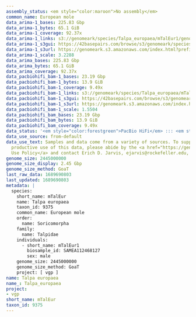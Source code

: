 ```yaml
---
assembly_status: <em style="color:maroon">No assembly</em>
common_name: European mole
data_arima-1_bases: 225.83 Gbp
data_arima-1_bytes: 65.1 GiB
data_arima-1_coverage: 92.37x
data_arima-1_links: s3://genomeark/species/Talpa_europaea/mTalEur1/genomic_data/arima/<br>
data_arima-1_s3gui: https://42basepairs.com/browse/s3/genomeark/species/Talpa_europaea/mTalEur1/genomic_data/arima/
data_arima-1_s3url: https://genomeark.s3.amazonaws.com/index.html?prefix=species/Talpa_europaea/mTalEur1/genomic_data/arima/
data_arima-1_scale: 3.2288
data_arima_bases: 225.83 Gbp
data_arima_bytes: 65.1 GiB
data_arima_coverage: 92.37x
data_pacbiohifi_bam-1_bases: 23.19 Gbp
data_pacbiohifi_bam-1_bytes: 13.9 GiB
data_pacbiohifi_bam-1_coverage: 9.49x
data_pacbiohifi_bam-1_links: s3://genomeark/species/Talpa_europaea/mTalEur1/genomic_data/pacbio_hifi/<br>
data_pacbiohifi_bam-1_s3gui: https://42basepairs.com/browse/s3/genomeark/species/Talpa_europaea/mTalEur1/genomic_data/pacbio_hifi/
data_pacbiohifi_bam-1_s3url: https://genomeark.s3.amazonaws.com/index.html?prefix=species/Talpa_europaea/mTalEur1/genomic_data/pacbio_hifi/
data_pacbiohifi_bam-1_scale: 1.5504
data_pacbiohifi_bam_bases: 23.19 Gbp
data_pacbiohifi_bam_bytes: 13.9 GiB
data_pacbiohifi_bam_coverage: 9.49x
data_status: '<em style="color:forestgreen">PacBio HiFi</em> ::: <em style="color:forestgreen">Arima</em>'
data_use_source: from-default
data_use_text: Samples and data come from a variety of sources. To support fair and
  productive use of this data, please abide by the <a href="https://genome10k.soe.ucsc.edu/data-use-policies/">Data
  Use Policy</a> and contact Erich D. Jarvis, ejarvis@rockefeller.edu, with any questions.
genome_size: 2445000000
genome_size_display: 2.45 Gbp
genome_size_method: GoaT
last_raw_data: 1689690803
last_updated: 1689690803
metadata: |
  species:
    short_name: mTalEur
    name: Talpa europaea
    taxon_id: 9375
    common_name: European mole
    order:
      name: Soricomorpha
    family:
      name: Talpidae
    individuals:
      - short_name: mTalEur1
        biosample_id: SAMEA112468127
        sex: male
    genome_size: 2445000000
    genome_size_method: GoaT
    project: [ vgp ]
name: Talpa europaea
name_: Talpa_europaea
project:
- vgp
short_name: mTalEur
taxon_id: 9375
---
```


